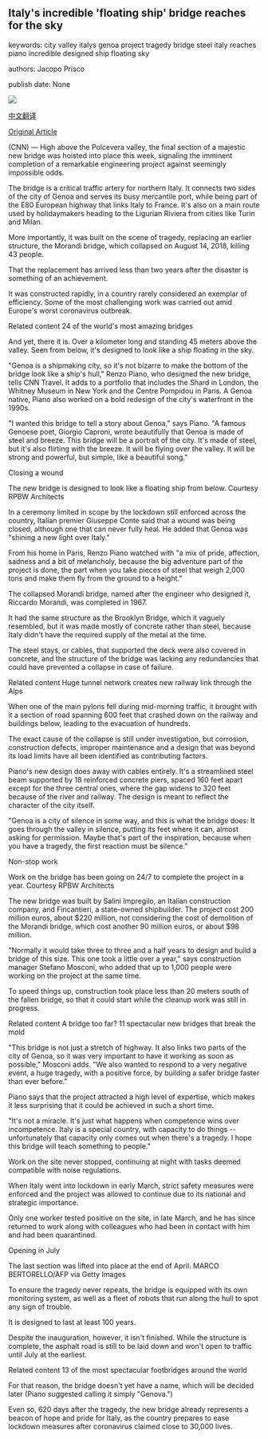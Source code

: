 ## Italy's incredible 'floating ship' bridge reaches for the sky

keywords: city valley italys genoa project tragedy bridge steel italy reaches piano incredible designed ship floating sky

authors: Jacopo Prisco

publish date: None

![](https://cdn.cnn.com/cnnnext/dam/assets/200501142530-bridge-x-section-1-super-tease.jpg)

[中文翻译](Italy%27s%20incredible%20%27floating%20ship%27%20bridge%20reaches%20for%20the%20sky_zh.md)

[Original Article](https://edition.cnn.com/travel/article/italy-genoa-new-bridge/index.html)

(CNN) — High above the Polcevera valley, the final section of a majestic new bridge was hoisted into place this week, signaling the imminent completion of a remarkable engineering project against seemingly impossible odds.

The bridge is a critical traffic artery for northern Italy. It connects two sides of the city of Genoa and serves its busy mercantile port, while being part of the E80 European highway that links Italy to France. It's also on a main route used by holidaymakers heading to the Ligurian Riviera from cities like Turin and Milan.

More importantly, it was built on the scene of tragedy, replacing an earlier structure, the Morandi bridge, which collapsed on August 14, 2018, killing 43 people.

That the replacement has arrived less than two years after the disaster is something of an achievement.

It was constructed rapidly, in a country rarely considered an exemplar of efficiency. Some of the most challenging work was carried out amid Europe's worst coronavirus outbreak.

Related content 24 of the world's most amazing bridges

And yet, there it is. Over a kilometer long and standing 45 meters above the valley. Seen from below, it's designed to look like a ship floating in the sky.

"Genoa is a shipmaking city, so it's not bizarre to make the bottom of the bridge look like a ship's hull," Renzo Piano, who designed the new bridge, tells CNN Travel. It adds to a portfolio that includes the Shard in London, the Whitney Museum in New York and the Centre Pompidou in Paris. A Genoa native, Piano also worked on a bold redesign of the city's waterfront in the 1990s.

"I wanted this bridge to tell a story about Genoa," says Piano. "A famous Genoese poet, Giorgio Caproni, wrote beautifully that Genoa is made of steel and breeze. This bridge will be a portrait of the city. It's made of steel, but it's also flirting with the breeze. It will be flying over the valley. It will be strong and powerful, but simple, like a beautiful song."

Closing a wound

The new bridge is designed to look like a floating ship from below. Courtesy RPBW Architects

In a ceremony limited in scope by the lockdown still enforced across the country, Italian premier Giuseppe Conte said that a wound was being closed, although one that can never fully heal. He added that Genoa was "shining a new light over Italy."

From his home in Paris, Renzo Piano watched with "a mix of pride, affection, sadness and a bit of melancholy, because the big adventure part of the project is done, the part when you take pieces of steel that weigh 2,000 tons and make them fly from the ground to a height."

The collapsed Morandi bridge, named after the engineer who designed it, Riccardo Morandi, was completed in 1967.

It had the same structure as the Brooklyn Bridge, which it vaguely resembled, but it was made mostly of concrete rather than steel, because Italy didn't have the required supply of the metal at the time.

The steel stays, or cables, that supported the deck were also covered in concrete, and the structure of the bridge was lacking any redundancies that could have prevented a collapse in case of failure.

Related content Huge tunnel network creates new railway link through the Alps

When one of the main pylons fell during mid-morning traffic, it brought with it a section of road spanning 600 feet that crashed down on the railway and buildings below, leading to the evacuation of hundreds.

The exact cause of the collapse is still under investigation, but corrosion, construction defects, improper maintenance and a design that was beyond its load limits have all been identified as contributing factors.

Piano's new design does away with cables entirely. It's a streamlined steel beam supported by 18 reinforced concrete piers, spaced 160 feet apart except for the three central ones, where the gap widens to 320 feet because of the river and railway. The design is meant to reflect the character of the city itself.

"Genoa is a city of silence in some way, and this is what the bridge does: It goes through the valley in silence, putting its feet where it can, almost asking for permission. Maybe that's part of the inspiration, because when you have a tragedy, the first reaction must be silence."

Non-stop work

Work on the bridge has been going on 24/7 to complete the project in a year. Courtesy RPBW Architects

The new bridge was built by Salini Impregilo, an Italian construction company, and Fincantieri, a state-owned shipbuilder. The project cost 200 million euros, about $220 million, not considering the cost of demolition of the Morandi bridge, which cost another 90 million euros, or about $98 million.

"Normally it would take three to three and a half years to design and build a bridge of this size. This one took a little over a year," says construction manager Stefano Mosconi, who added that up to 1,000 people were working on the project at the same time.

To speed things up, construction took place less than 20 meters south of the fallen bridge, so that it could start while the cleanup work was still in progress.

Related content A bridge too far? 11 spectacular new bridges that break the mold

"This bridge is not just a stretch of highway. It also links two parts of the city of Genoa, so it was very important to have it working as soon as possible," Mosconi adds. "We also wanted to respond to a very negative event, a huge tragedy, with a positive force, by building a safer bridge faster than ever before."

Piano says that the project attracted a high level of expertise, which makes it less surprising that it could be achieved in such a short time.

"It's not a miracle. It's just what happens when competence wins over incompetence. Italy is a special country, with capacity to do things -- unfortunately that capacity only comes out when there's a tragedy. I hope this bridge will teach something to people."

Work on the site never stopped, continuing at night with tasks deemed compatible with noise regulations.

When Italy went into lockdown in early March, strict safety measures were enforced and the project was allowed to continue due to its national and strategic importance.

Only one worker tested positive on the site, in late March, and he has since returned to work along with colleagues who had been in contact with him and had been quarantined.

Opening in July

The last section was lifted into place at the end of April. MARCO BERTORELLO/AFP via Getty Images

To ensure the tragedy never repeats, the bridge is equipped with its own monitoring system, as well as a fleet of robots that run along the hull to spot any sign of trouble.

It is designed to last at least 100 years.

Despite the inauguration, however, it isn't finished. While the structure is complete, the asphalt road is still to be laid down and won't open to traffic until July at the earliest.

Related content 13 of the most spectacular footbridges around the world

For that reason, the bridge doesn't yet have a name, which will be decided later (Piano suggested calling it simply "Genova.")

Even so, 620 days after the tragedy, the new bridge already represents a beacon of hope and pride for Italy, as the country prepares to ease lockdown measures after coronavirus claimed close to 30,000 lives.